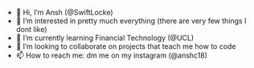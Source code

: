 - 👋 Hi, I’m Ansh (@SwiftLocke)
- 👀 I’m interested in pretty much everything (there are very few things I dont like)
- 🌱 I’m currently learning Financial Technology (@UCL)
- 💞️ I’m looking to collaborate on projects that teach me how to code
- 📫 How to reach me: dm me on my instagram (@anshc18)

<!---
SwiftLocke/SwiftLocke is a ✨ special ✨ repository because its `README.md` (this file) appears on your GitHub profile.
You can click the Preview link to take a look at your changes.
--->
